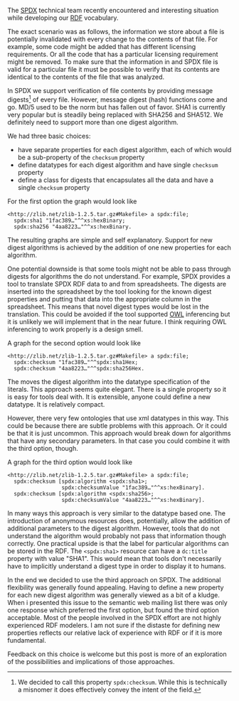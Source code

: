 The [SPDX][] technical team recently encountered and interesting
situation while developing our [RDF][] vocabulary.

[RDF]: http://www.w3.org/RDF/
[SPDX]: http://spdx.org/

The exact scenario was as follows, the information we store about a
file is potentially invalidated with every change to the contents of
that file.  For example, some code might be added that has different
licensing requirements.  Or all the code that has a particular
licensing requirement might be removed. To make sure that the
information in and SPDX file is valid for a particular file it must be
possible to verify that its contents are identical to the contents of
the file that was analyzed.

In SPDX we support verification of file contents by providing message
digests[^checksum] of every file.  However, message digest (hash)
functions come and go.  MD/5 used to be the norm but has fallen out of
favor.  SHA1 is currently very popular but is steadily being replaced
with SHA256 and SHA512.  We definitely need to support more than one
digest algorithm.

[^checksum]: We decided to call this property `spdx:checksum`.  While
this is technically a misnomer it does effectively convey the intent
of the field.

We had three basic choices: 

 * have separate properties for each digest algorithm, each of which would be a sub-property of the `checksum` property
 * define datatypes for each digest algorithm and have single
   `checksum` property
 * define a class for digests that encapsulates all the data and
   have a single `checksum` property
   
For the first option the graph would look like

    <http://zlib.net/zlib-1.2.5.tar.gz#Makefile> a spdx:file;
      spdx:sha1 "1fac389…"^^xs:hexBinary;
      spdx:sha256 "4aa8223…"^^xs:hexBinary.
      
The resulting graphs are simple and self explanatory.  Support for new
digest algorithms is achieved by the addition of one new properties
for each algorithm.

One potential downside is that some tools might not be able to pass
through digests for algorithms the do not understand.  For example,
SPDX provides a tool to translate SPDX RDF data to and from
spreadsheets.  The digests are inserted into the spreadsheet by the
tool looking for the known digest properties and putting that data
into the appropriate column in the spreadsheet.  This means that novel
digest types would be lost in the translation.  This could be avoided
if the tool supported [OWL][] inferencing but it is unlikely we will
implement that in the near future.  I think requiring OWL
inferencing to work properly is a design smell.
     
[owl]: http://www.w3.org/TR/owl-ref/

A graph for the second option would look like

    <http://zlib.net/zlib-1.2.5.tar.gz#Makefile> a spdx:file;
      spdx:checksum "1fac389…"^^spdx:sha1Hex;
      spdx:checksum "4aa8223…"^^spdx:sha256Hex.
     
The moves the digest algorithm into the datatype specification of the
literals.  This approach seems quite elegant.  There is a single
property so it is easy for tools deal with.  It is extensible, anyone
could define a new datatype.  It is relatively compact.

However, there very few ontologies that use xml datatypes in this way.
This could be because there are subtle problems with this approach.
Or it could be that it is just uncommon.  This approach would break
down for algorithms that have any secondary parameters.  In that case
you could combine it with the third option, though.

A graph for the third option would look like

    <http://zlib.net/zlib-1.2.5.tar.gz#Makefile> a spdx:file;
      spdx:checksum [spdx:algorithm <spdx:sha1>;
                     spdx:checksumValue "1fac389…"^^xs:hexBinary].
      spdx:checksum [spdx:algorithm <spdx:sha256>;
                     spdx:checksumValue "4aa8223…"^^xs:hexBinary].
      
In many ways this approach is very similar to the datatype based one.
The introduction of anonymous resources does, potentially, allow the
addition of additional parameters to the digest algorithm.  However,
tools that do not understand the algorithm would probably not pass
that information though correctly.  One practical upside is that the
label for particular algorithms can be stored in the RDF.  The
`<spdx:sha1>` resource can have a `dc:title` property with value
"SHA1".  This would mean that tools don't necessarily have to
implicitly understand a digest type in order to display it to humans.

In the end we decided to use the third approach on SPDX.  The
additional flexibility was generally found appealing.  Having to
define a new property for each new digest algorithm was generally
viewed as a bit of a kludge.  When i presented this issue to the
semantic web mailing list there was only one response which preferred
the first option, but found the third option acceptable.  Most of the
people involved in the SPDX effort are not highly experienced RDF
modelers.  I am not sure if the distaste for defining new properties
reflects our relative lack of experience with RDF or if it is more
fundamental.

Feedback on this choice is welcome but this post is more of an
exploration of the possibilities and implications of those approaches.

    
